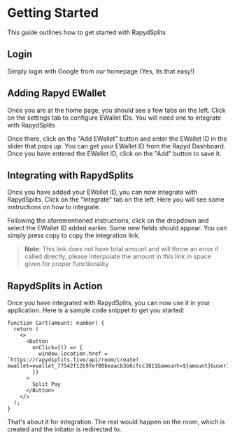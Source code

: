 # Getting Started

This guide outlines how to get started with RapydSplits

## Login

Simply login with Google from our homepage (Yes, its that easy!)

## Adding Rapyd EWallet

Once you are at the home page, you should see a few tabs on the left. Click on the settings tab to configure EWallet IDs. You will need one to integrate with RapydSplits

Once there, click on the "Add EWallet" button and enter the EWallet ID in the slider that pops up. You can get your EWallet ID from the Rapyd Dashboard. Once you have entered the EWallet ID, click on the "Add" button to save it.

## Integrating with RapydSplits

Once you have added your EWallet ID, you can now integrate with RapydSplits. Click on the "Integrate" tab on the left. Here you will see some instructions on how to integrate.

Following the aforementioned instructions, click on the dropdown and select the EWallet ID added earlier. Some new fields should appear. You can simply press copy to copy the integration link.

> **Note**: This link does not have total amount and will throw an error if called directly, please interpolate the amount in this link in space given for proper functionality

## RapydSplits in Action

Once you have integrated with RapydSplits, you can now use it in your application. Here is a sample code snippet to get you started:

```tsx
function Cart(amount: number) {
  return (
    <>
      <Button
        onClick={() => {
          window.location.href = `https://rapydsplits.live/api/room/create?ewallet=ewallet_77542f12b97ef00beaacb3b6cfcc3811&amount=${amount}&userId=YJH8FkLbsRflRkJE0NRqKxt6CX43`;
        }}
      >
        Split Pay
      </Button>
    </>
  );
}
```

That's about it for integration. The rest would happen on the room, which is created and the initator is redirected to.
